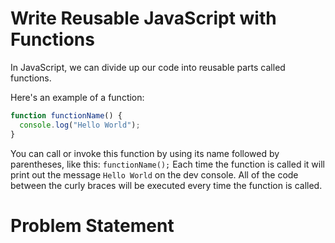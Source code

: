 # Write Reusable JavaScript with Functions
In JavaScript, we can divide up our code into reusable parts called functions.

Here's an example of a function:
```javascript
function functionName() {
  console.log("Hello World");
}
```
You can call or invoke this function by using its name followed by parentheses, like this: ```functionName();``` Each time the function is called it will print out the message ```Hello World``` on the dev console. All of the code between the curly braces will be executed every time the function is called.

# Problem Statement

